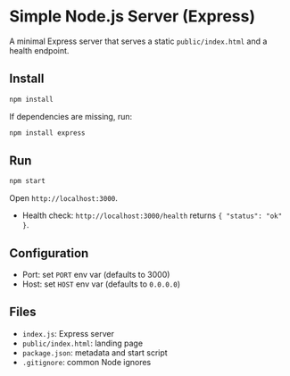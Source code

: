 # Simple Node.js Server (Express)

A minimal Express server that serves a static `public/index.html` and a health endpoint.

## Install

```bash
npm install
```

If dependencies are missing, run:

```bash
npm install express
```

## Run

```bash
npm start
```

Open `http://localhost:3000`.

- Health check: `http://localhost:3000/health` returns `{ "status": "ok" }`.

## Configuration

- Port: set `PORT` env var (defaults to 3000)
- Host: set `HOST` env var (defaults to `0.0.0.0`)

## Files

- `index.js`: Express server
- `public/index.html`: landing page
- `package.json`: metadata and start script
- `.gitignore`: common Node ignores
